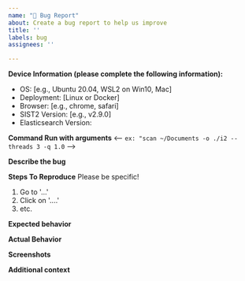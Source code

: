 ```yaml
---
name: "🐞 Bug Report"
about: Create a bug report to help us improve
title: ''
labels: bug
assignees: ''

---
```


**Device Information (please complete the following information):**
 - OS: [e.g., Ubuntu 20.04, WSL2 on Win10, Mac]
 - Deployment: [Linux or Docker]
 - Browser: [e.g., chrome, safari]
 - SIST2 Version: [e.g., v2.9.0]
 - Elasticsearch Version:

**Command Run with arguments** 
<-- `ex: "scan ~/Documents -o ./i2 --threads 3 -q 1.0` -->

**Describe the bug**
<!-- A clear and concise description of what the bug is. -->

**Steps To Reproduce**
Please be specific!
1. Go to '...'
2. Click on '....'
3. etc.

**Expected behavior**
<!-- A clear and concise description of what you expected to happen. -->

**Actual Behavior**
<!-- A clear and concise description of what actually happens. -->

**Screenshots**
<!-- If applicable, add screenshots to help explain your problem. -->

**Additional context**
<!-- Add any other context about the problem here. If applicable, please include why you think the bug is occurring and/or troubleshooting you have already performed. -->
<!-- If the issue is related to the `scan` module, please attach the files necessary to reproduce the error or email them to me[at]simon987.net. -->

